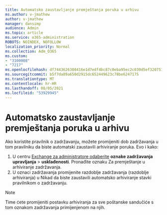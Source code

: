 ```yaml
---
title: Automatsko zaustavljanje premještanja poruka u arhivu
ms.author: v-jmathew
author: v-jmathew
manager: dansimp
audience: Admin
ms.topic: article
ms.service: o365-administration
ROBOTS: NOINDEX, NOFOLLOW
localization_priority: Normal
ms.collection: Adm_O365
ms.custom:
- "3100008"
- "7217"
ms.openlocfilehash: df7443626308416e1d7edf4bc87c0eba95ec2c030d5ef3207513480873c1e3e7
ms.sourcegitcommit: b5f7da89a650d2915dc652449623c78be6247175
ms.translationtype: MT
ms.contentlocale: hr-HR
ms.lasthandoff: 08/05/2021
ms.locfileid: "53929945"
---
```

# <a name="stop-messages-from-moving-to-the-archive-automatically"></a>Automatsko zaustavljanje premještanja poruka u arhivu

Ako koristite pravilnik o zadržavanju, možete promijeniti dob zadržavanja u tom pravilniku da biste automatski zaustavili arhiviranje poruka. Evo i kako:

1. U centru [Exchange za administratore odaberite](https://go.microsoft.com/fwlink/?linkid=2059104) **oznake zadržavanja upravljanja**  >  **usklađenosti**. Pronađite oznaku Za premještanje u arhiviranje zadržavanja.
2. U oznaci zadržavanja promijenite razdoblje zadržavanja  (razdoblje arhiviranja) u Nikad da biste zaustavili automatsko arhiviranje stavki pravilnikom o zadržavanju.

> [!NOTE]
> Time ćete promijeniti postavku arhiviranja za sve poštanske sandučiće s tom oznakom zadržavanja primijenjenom na njih.
